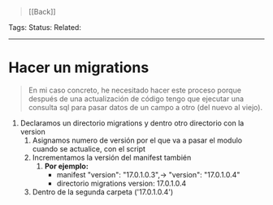 > [[Back]]

Tags: 
Status: 
Related: 

___

# Hacer un migrations

> En mi caso concreto, he necesitado hacer este proceso porque después de una actualización de código tengo que ejecutar una consulta sql para pasar datos de un campo a otro (del nuevo al viejo).

1. Declaramos un directorio migrations y dentro otro directorio con la version
	1. Asignamos numero de versión por el que va a pasar el modulo cuando se actualice, con el script
	2. Incrementamos la versión del manifest también
		1. **Por ejemplo:** 
			- manifest "version": "17.0.1.0.3",-> "version": "17.0.1.0.4"
			- directorio migrations version: 17.0.1.0.4
	3. Dentro de la segunda carpeta ('17.0.1.0.4') 